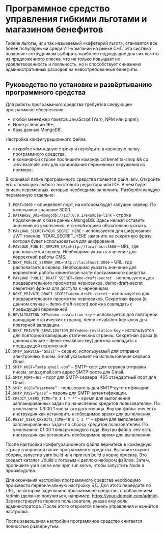 # Программное средство управления гибкими льготами и магазином бенефитов

Гибкие льготы, или так называемый «кафетерий льгот», становятся все более популярными среди ИТ-компаний на рынке СНГ. Эта система позволяет сотрудникам выбирать наиболее подходящие для них льготы из предложенного списка, что не только повышает их удовлетворенность и лояльность, но и способствует снижению административных расходов на невостребованные бенефиты.

## Руководство по установке и развёртыванию программного средства

Для работы программного средства требуется следующее программное обеспечение:
* любой менеджер пакетов JavaScript (Yarn, NPM или pnpm);
* Node.js версии 16+;
* база данных MongoDB.

Настройка конфигурационного файла:
* откройте командную строку и перейдите в корневую папку программного средства;
* в командной строке пропишите команду cd benefits-shop && cp .env.example .env для копирования переменных окружения из примера;

В корневой папке программного средства появится файл .env. Откройте его с помощью любого текстового редактора или IDE. В нём будет список переменных, которые необходимо заполнить. Разберём каждую переменную отдельно:
1. `PORT=3000` – определяет порт, на котором будет запущен сервер. По умолчанию значение 3000.
2. `DATABASE_URI=mongodb://127.0.0.1/example-link` – строка подключения к базе данных MongoDB. Здесь нельзя оставить значение по умолчанию, его необходимо обязательно указать.
3. `PAYLOAD_SECRET=YOUR_SECRET_HERE` – используется для шифрования JWT токенов. YOUR_SECRET_HERE замените на секретную фразу, которая будет использоваться для шифрования.
4. `PAYLOAD_PUBLIC_SERVER_URL=http://localhost:3000` – URL, где располагается сервер. Необходимо указать значение для корректной работы CMS.
5. `NEXT_PUBLIC_SERVER_URL=http://localhost:3000` – URL, где располагается сервер. Необходимо указать значение для корректной работы клиентской части программного средства.
6. `PAYLOAD_PUBLIC_DRAFT_SECRET=demo-draft-secret` – используется для предварительного просмотра черновиков. demo-draft-secret секретная фра-за для доступа к черновикам.
7. `NEXT_PRIVATE_DRAFT_SECRET=demo-draft-secret` – используется для предварительного просмотра черновиков. Секретная фраза (в данном случае – demo-draft-secret) должна совпадать с предыдущей переменной.
8. `REVALIDATION_KEY=demo-revalation-key` – используется для повторной валидации статических страниц. demo-revalation-key ключ для повторной валидации.
9. `NEXT_PRIVATE_REVALIDATION_KEY=demo-revalation-key` – используется для повторной валидации статических страниц. Секретная фраза (в данном случае – demo-revalation-key) должна совпадать с предыдущей переменной.
10. `SMTP_SERVICE=“Gmail”` – сервис, используемый для отправки электронных писем. Gmail указывает на использование сервиса Gmail.
11. `SMTP_HOST=“smtp.gmail.com”` – SMTP-хост для сервиса отправки писем. smtp.gmail.com адрес SMTP-хоста для Gmail.
12. `SMTP_PORT=465` – порт для SMTP-сервера. 465 стандартный порт для Gmail.
13. `SMTP_USER=“username”` – пользователь для SMTP-аутентификации.
14. `SMTP_PASS=“pass”` – пароль для SMTP-аутентификации.
15. `CREDIT_USERS_TIME=“0 3 1 * *”` – время для выполнения запланированных задач по начислению кредитов пользователям. По умолчанию: 03:00 1 числа каждого месяца. Внутри файла .env есть инструкция как установить необходимое время для выполнения.
16. `RESET_USER_CREDITS_TIME=“0 0 1 1 *”` – время для выполнения запланированных задач по сбросу кредитов пользователей. По умолчанию: 01:00 1 января каждого года. Внутри файла .env есть инструкция как установить необходимое время для выполнения.

После настройки конфигурационного файла вернитесь в командную строку в корневой папке программного средства. Вызовите скрипт сборки, запустив yarn build или npm run build в корне проекта. Это создаст каталог ./build с готовым к деплою набором файлов. Затем, пропишите yarn serve или npm run serve, чтобы запустить Node в производство.

Для окончания настройки программного средства необходимо произвести первоначальную настройку БД. Для этого перейдите по URL, на котором задеплоино программное средство, с добавлением /admin (долж-но получиться, например, https://your-domain.com/admin). Зарегистрируйте первого пользователя, указав ему роль администратора. После этого откроется панель управления и начнётся настройка.

После завершения настройки программное средство считается полностью развёрнутым.
